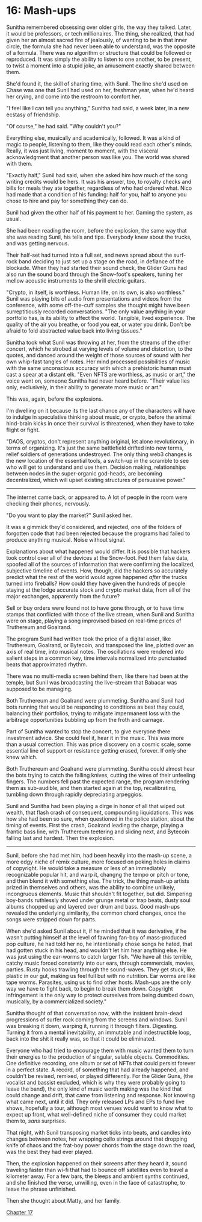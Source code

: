 # 16: Mash-ups

Sunitha remembered obsessing over older girls, the way they talked. Later, it would be professors, or tech millionaires. The thing, she realized, that had given her an almost sacred fire of jealously, of wanting to be in that inner circle, the formula she had never been able to understand, was the opposite of a formula. There was no algorithm or structure that could be followed or reproduced. It was simply the ability to listen to one another, to be present, to twist a moment into a stupid joke, an amusement exactly shared between them.

She'd found it, the skill of sharing time, with Sunil. The line she'd used on Chase was one that Sunil had used on her, freshman year, when he'd heard her crying, and come into the restroom to comfort her.

"I feel like I can tell you anything," Sunitha had said, a week later, in a new ecstasy of friendship.

"Of course," he had said. "Why couldn't you?"

Everything else, musically and academically, followed. It was a kind of magic to people, listening to them, like they could read each other's minds. Really, it was just living, moment to moment, with the visceral acknowledgment that another person was like you. The world was shared with them.

"Exactly half," Sunil had said, when she asked him how much of the song writing credits would be hers. It was his answer, too, to royalty checks and bills for meals they ate together, regardless of who had ordered what. Nico had made that a condition of his funding: half for you, half to anyone you chose to hire and pay for something they can do.

Sunil had given the other half of his payment to her. Gaming the system, as usual.

She had been reading the room, before the explosion, the same way that she was reading Sunil, his tells and tips. Everybody knew about the trucks, and was getting nervous.

Their half-set had turned into a full set, and news spread about the surf-rock band deciding to just set up a stage on the road, in defiance of the blockade. When they had started their sound check, the Glider Guns had also run the sound board through the Snow-foot's speakers, tuning her mellow acoustic instruments to the shrill electric guitars.

"Crypto, in itself, is worthless. Human life, on its own, is also worthless." Sunil was playing bits of audio from presentations and videos from the conference, with some off-the-cuff samples she thought might have been surreptitiously recorded conversations. "The only value anything in your portfolio has, is its ability to affect the world. Tangible, lived experience. The quality of the air you breathe, or food you eat, or water you drink. Don't be afraid to fold abstracted value back into living tissues."

Sunitha took what Sunil was throwing at her, from the streams of the other concert, which he strobed at varying levels of volume and distortion, to the quotes, and danced around the weight of those sources of sound with her own whip-fast tangles of notes. Her mind processed possibilities of music with the same unconscious accuracy with which a prehistoric human must cast a spear at a distant elk. "Even NFTS are worthless, as music or art," the voice went on, someone Sunitha had never heard before. "Their value lies only, exclusively, in their ability to generate more music or art."

This was, again, before the explosions.

I'm dwelling on it because its the last chance any of the characters will have to indulge in speculative thinking about music, or crypto, before the animal hind-brain kicks in once their survival is threatened, when they have to take flight or fight.

"DAOS, cryptos, don't represent anything original, let alone revolutionary, in terms of organizing. It's just the same battlefield drifted into new terms, relief soldiers of generations undestroyed. The only thing web3 changes is the new location of the essential tools, a switch-up in the scramble to see who will get to understand and use them. Decision making, relationships between nodes in the super-organic god-heads, are becoming decentralized, which will upset existing structures of persuasive power."

___

The internet came back, or appeared to. A lot of people in the room were checking their phones, nervously.

"Do you want to play the market?" Sunil asked her.

It was a gimmick they'd considered, and rejected, one of the folders of forgotten code that had been rejected because the programs had failed to produce anything musical. Noise without signal.

Explanations about what happened would differ. It is possible that hackers took control over all of the devices at the Snow-foot. Fed them false data, spoofed all of the sources of information that were confirming the localized, subjective timeline of events. How, though, did the hackers so accurately predict what the rest of the world would agree happened *after* the trucks turned into fireballs? How could they have given the hundreds of people staying at the lodge accurate stock and crypto market data, from all of the major exchanges, apparently from the future?

Sell or buy orders were found not to have gone through, or to have time stamps that conflicted with those of the live stream, when Sunil and Sunitha were on stage, playing a song improvised based on real-time prices of Truthereum and Goalrand.

The program Sunil had written took the price of a digital asset, like Truthereum, Goalrand, or Bytecoin, and transposed the line, plotted over an axis of real time, into musical notes. The oscillations were rendered into salient steps in a common key, time intervals normalized into punctuated beats that approximated rhythm.

There was no multi-media screen behind them, like there had been at the temple, but Sunil was broadcasting the live-stream that Babacar was supposed to be managing.

Both Truthereum and Goalrand were plummeting. Sunitha and Sunil had bots running that would be responding to conditions as best they could, balancing their portfolios, trying to mitigate impermanent loss with the arbitrage opportunities bubbling up from the froth and carnage.

Part of Sunitha wanted to stop the concert, to give everyone there investment advice. She could feel it, hear it in the music. This was more than a usual correction. This was price discovery on a cosmic scale, some essential line of support or resistance getting erased, forever. If only she knew which.

Both Truthereum and Goalrand were plummeting. Sunitha could almost hear the bots trying to catch the falling knives, cutting the wires of their unfeeling fingers. The numbers fell past the expected range, the program rendering them as sub-audible, and then started again at the top, recalibrating, tumbling down through rapidly depreciating arpeggios.

Sunil and Sunitha had been playing a dirge in honor of all that wiped out wealth, that flash crash of consequent, compounding liquidations. This was how she had been so sure, when questioned in the police station, about the timing of events. First the crash, Goalrand leading the charge, playing a frantic bass line, with Truthereum teetering and sliding next, and Bytecoin falling last and hardest. Then the explosion.

___

Sunil, before she had met him, had been heavily into the mash-up scene, a more edgy niche of remix culture, more focused on poking holes in claims of copyright. He would take a measure or less of an immediately recognizable popular hit, and warp it, changng the tempo or pitch or tone, and then blend it with something else. The trick, the thing mash-up artists prized in themselves and others, was the ability to combine unlikely, incongruous elements. Music that shouldn't fit together, but did. Simpering boy-bands ruthlessly shoved under grunge metal or trap beats, dusty soul albums chopped up and layered over drum and bass. Good mash-ups revealed the underlying similarity, the common chord changes, once the songs were stripped down for parts.

When she'd asked Sunil about it, if he minded that it was derivative, if he wasn't putting himself at the level of fawning fan-boy of mass-produced pop culture, he had told her no, he intentionally chose songs he hated, that had gotten stuck in his head, and wouldn't let him hear anything else. He was just using the ear-worms to catch larger fish. "We have all this terrible, catchy music forced constantly into our ears, through commercials, movies, parties. Rusty hooks trawling through the sound-waves. They get stuck, like plastic in our gut, making us feel full but with no nutrition. Ear worms are like tape worms. Parasites, using us to find other hosts. Mash-ups are the only way we have to fight back, to begin to break them down. Copyright infringement is the only way to protect ourselves from being dumbed down, musically, by a commercialized society."

Sunitha thought of that conversation now, with the insistent brain-dead progressions of surfer rock coming from the screens and windows. Sunil was breaking it down, warping it, running it through filters. Digesting. Turning it from a mental inevitability, an immutable and indestructible loop, back into the shit it really was, so that it could be eliminated.

Everyone who had tried to encourage them with music wanted them to turn their energies to the production of singular, salable objects. Commodities. One definitive recording, one album or set of NFTs that could persist forever in a perfect state. A record, of something that had already happened, and couldn't be revised, remixed, or played differently. For the Glider Guns, (the vocalist and bassist excluded, which is why they were probably going to leave the band), the only kind of music worth making was the kind that could change and drift, that came from listening and response. Not knowing what came next, until it did. They only released LPs and EPs to fund live shows, hopefully a tour, although most venues would want to know what to expect up front, what well-defined niche of consumer they could market them to, *sans* surprises.

That night, with Sunil transposing market ticks into beats, and candles into changes between notes, her wrapping cello strings around that dropping knife of chaos and the frat-boy power chords from the stage down the road, was the best they had ever played.

Then, the explosion happened on their screens after they heard it, sound traveling faster than wi-fi that had to bounce off satellites even to travel a kilometer away. For a few bars, the bleeps and ambient synths continued, and she finished the verse, unwilling, even in the face of catastrophe, to leave the phrase unfinished.

Then she thought about Matty, and her family.

[Chapter 17](chapter-17.md)
